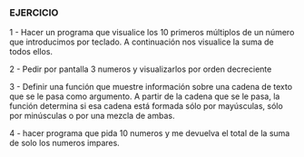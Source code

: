 ### EJERCICIO

1 - Hacer un programa que visualice los 10 primeros múltiplos de un número que introducimos por teclado. A continuación nos visualice la suma de todos ellos.


2 - Pedir por pantalla 3 numeros y visualizarlos por orden decreciente

3 - Definir una función que muestre información sobre una cadena de texto que se le pasa como argumento. A partir de la cadena que se le pasa, la función determina si esa cadena está formada sólo por mayúsculas, sólo por
minúsculas o por una mezcla de ambas. 


4 - hacer programa que pida 10 numeros y me devuelva el total de la suma de solo los numeros impares.
